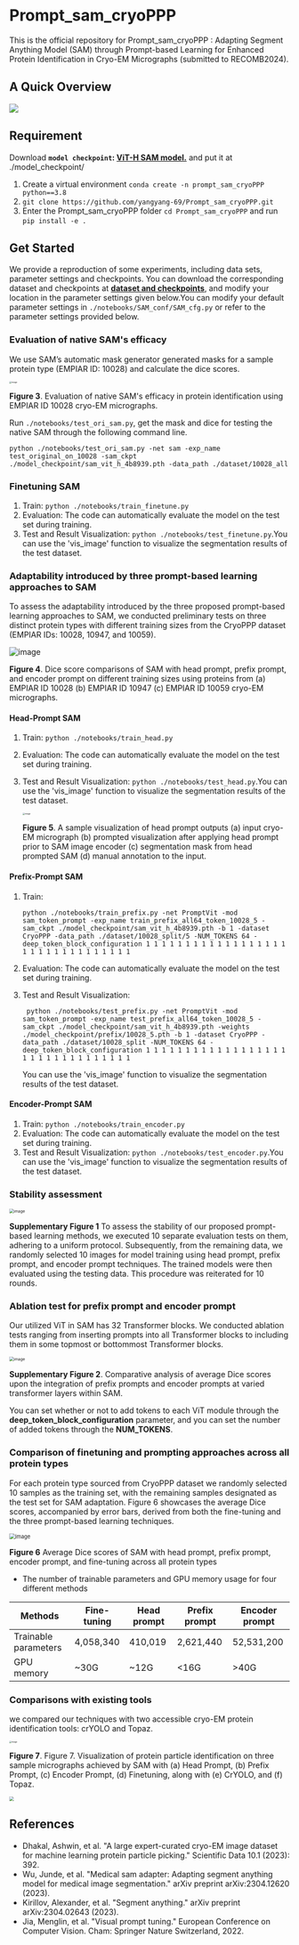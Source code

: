 # Prompt_sam_cryoPPP

This is the official repository for Prompt_sam_cryoPPP : Adapting Segment Anything Model (SAM) through Prompt-based Learning for Enhanced Protein Identification in Cryo-EM Micrographs (submitted to RECOMB2024).

## A Quick Overview

![](./image/figure1.png)

## Requirement

Download **`model checkpoint`: [ViT-H SAM model.](https://dl.fbaipublicfiles.com/segment_anything/sam_vit_h_4b8939.pth)** and put it at ./model_checkpoint/

1. Create a virtual environment `conda create -n prompt_sam_cryoPPP python==3.8`
2. `git clone https://github.com/yangyang-69/Prompt_sam_cryoPPP.git`
3. Enter the Prompt_sam_cryoPPP folder `cd Prompt_sam_cryoPPP` and run `pip install -e .`

## Get Started

We provide a reproduction of some experiments, including data sets, parameter settings and checkpoints. You can download  the corresponding dataset and checkpoints at **[dataset and checkpoints](https:xxx)**, and modify your location in the parameter settings given below.You can modify your default parameter settings in `./notebooks/SAM_conf/SAM_cfg.py` or refer to the parameter settings provided below.

###  Evaluation of native SAM's efficacy

We use SAM’s automatic mask generator generated masks for a sample protein type (EMPIAR ID: 10028) and calculate the dice scores.

<img src="./image/Figure3.png" alt="image" style="zoom: 25%;" />

 **Figure 3**. Evaluation of native SAM's efficacy in protein identification using EMPIAR ID 10028 cryo-EM micrographs.

Run `./notebooks/test_ori_sam.py`, get the mask and dice for testing the native SAM through the following command line.

```
python ./notebooks/test_ori_sam.py -net sam -exp_name test_original_on_10028 -sam_ckpt ./model_checkpoint/sam_vit_h_4b8939.pth -data_path ./dataset/10028_all
```

### Finetuning SAM

1. Train:  `python ./notebooks/train_finetune.py`
2. Evaluation: The code can automatically evaluate the model on the test set during training.
3. Test and Result Visualization: `python ./notebooks/test_finetune.py`.You can use the 'vis_image' function to visualize the segmentation results of the test dataset.

###  Adaptability introduced by three prompt-based learning approaches to SAM

To assess the adaptability introduced by the three proposed prompt-based learning approaches to SAM, we conducted preliminary tests on three distinct protein types with different training sizes from the CryoPPP dataset (EMPIAR IDs: 10028, 10947, and 10059).

![image](./image/figure4.png)

**Figure 4**. Dice score comparisons of SAM with head prompt, prefix prompt, and encoder prompt on different training sizes using proteins from (a) EMPIAR ID 10028 (b) EMPIAR ID 10947 (c) EMPIAR ID 10059 cryo-EM micrographs.

#### Head-Prompt SAM

1. Train:  `python ./notebooks/train_head.py`

2. Evaluation: The code can automatically evaluate the model on the test set during training.

3. Test and Result Visualization: `python ./notebooks/test_head.py`.You can use the 'vis_image' function to visualize the segmentation results of the test dataset.

   <img src="./image/figure5.png" alt="image" style="zoom:25%;" />

   **Figure 5**. A sample visualization of head prompt outputs (a) input cryo-EM micrograph (b) 
   prompted visualization after applying head prompt prior to SAM image encoder (c) segmentation mask from head prompted SAM (d) manual annotation to the input.

#### Prefix-Prompt SAM

1. Train: 

   ```
   python ./notebooks/train_prefix.py -net PromptVit -mod sam_token_prompt -exp_name train_prefix_all64_token_10028_5 -sam_ckpt ./model_checkpoint/sam_vit_h_4b8939.pth -b 1 -dataset CryoPPP -data_path ./dataset/10028_split/5 -NUM_TOKENS 64 -deep_token_block_configuration 1 1 1 1 1 1 1 1 1 1 1 1 1 1 1 1 1 1 1 1 1 1 1 1 1 1 1 1 1 1 1 1
   ```

2. Evaluation: The code can automatically evaluate the model on the test set during training.

3. Test and Result Visualization: 

   ```
    python ./notebooks/test_prefix.py -net PromptVit -mod sam_token_prompt -exp_name test_prefix_all64_token_10028_5 -sam_ckpt ./model_checkpoint/sam_vit_h_4b8939.pth -weights ./model_checkpoint/prefix/10028_5.pth -b 1 -dataset CryoPPP -data_path ./dataset/10028_split -NUM_TOKENS 64 -deep_token_block_configuration 1 1 1 1 1 1 1 1 1 1 1 1 1 1 1 1 1 1 1 1 1 1 1 1 1 1 1 1 1 1 1 1
   ```

   You can use the 'vis_image' function to visualize the segmentation results of the test dataset.

#### Encoder-Prompt SAM

1. Train:  `python ./notebooks/train_encoder.py`
2. Evaluation: The code can automatically evaluate the model on the test set during training.
3. Test and Result Visualization: `python ./notebooks/test_encoder.py`.You can use the 'vis_image' function to visualize the segmentation results of the test dataset.

### Stability assessment

<img src="./image/SFigure1.png" alt="image" style="zoom: 50%;" />

**Supplementary Figure 1** To assess the stability of our proposed prompt-based learning methods, we executed 10 separate evaluation tests on them, adhering to a uniform protocol. Subsequently, from the remaining data, we randomly selected 10 images for model training using head prompt, prefix prompt, and encoder prompt techniques. The trained models were then evaluated using the testing data. This procedure was reiterated for 10 rounds.

### Ablation test for prefix prompt and encoder prompt
Our utilized ViT in SAM has 32 Transformer blocks. We conducted ablation tests ranging from inserting prompts into all Transformer blocks to including them in some topmost or bottommost Transformer blocks. 

<img src="./image/SFigure2.png" alt="image" style="zoom: 50%;" />

**Supplementary Figure 2**. Comparative analysis of average Dice scores upon the integration of prefix prompts and encoder prompts at varied transformer layers within SAM.

You can set whether or not to add tokens to each ViT module through the **deep_token_block_configuration** parameter, and you can set the number of added tokens through the **NUM_TOKENS**.

### Comparison of finetuning and prompting approaches across all protein types 
For each protein type sourced from CryoPPP dataset we randomly selected 10 samples as the training set, with the remaining samples designated as the test set for SAM adaptation. Figure 6 showcases the average Dice scores, accompanied by error bars, derived from both the fine-tuning and the three prompt-based learning techniques. 

<img src="./image/figure6.png" alt="image" style="zoom: 67%;" />

**Figure 6** Average Dice scores of SAM with head prompt, prefix prompt, encoder prompt, and fine-tuning across all protein types

* The number of trainable parameters and GPU memory usage for four different methods

| Methods   | Fine-tuning      | Head prompt      | Prefix prompt      | Encoder prompt      |
   | --------- | ---------------- | ---------------- | ---------------- | ---------------- |
   | Trainable parameters | 4,058,340  | 410,019  | 2,621,440  | 52,531,200  |
   | GPU memory | ~30G | ~12G | <16G | >40G |


### Comparisons with existing tools
we compared our techniques with two accessible cryo-EM protein identification tools: crYOLO and 
Topaz.

<img src="./image/figure7.png" alt="image" style="zoom: 25%;" />

**Figure 7**. Figure 7. Visualization of protein particle identification on three sample micrographs achieved by SAM with (a) Head Prompt, (b) Prefix Prompt, (c) Encoder Prompt, (d) Finetuning, along with (e) CrYOLO, and (f) Topaz.

<img src="./image/figure8.png" style="zoom: 50%;" />

## References
* Dhakal, Ashwin, et al. "A large expert-curated cryo-EM image dataset for machine learning protein particle picking." Scientific Data 10.1 (2023): 392.
* Wu, Junde, et al. "Medical sam adapter: Adapting segment anything model for medical image segmentation." arXiv preprint arXiv:2304.12620 (2023).
* Kirillov, Alexander, et al. "Segment anything." arXiv preprint arXiv:2304.02643 (2023).
* Jia, Menglin, et al. "Visual prompt tuning." European Conference on Computer Vision. Cham: Springer Nature Switzerland, 2022.

